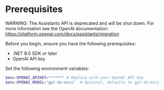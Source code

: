 # Prerequisites

WARNING: The Assistants API is deprecated and will be shut down.
For more information see the OpenAI documentation: https://platform.openai.com/docs/assistants/migration

Before you begin, ensure you have the following prerequisites:

- .NET 8.0 SDK or later
- OpenAI API key

Set the following environment variables:

```powershell
$env:OPENAI_APIKEY="*****" # Replace with your OpenAI API key
$env:OPENAI_MODEL="gpt-4o-mini"  # Optional, defaults to gpt-4o-mini
```
